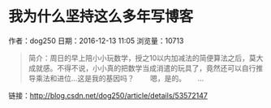 # 我为什么坚持这么多年写博客
作者：dog250
日期：2016-12-13 11:05
浏览量：10713
> 简介：周日的早上陪小小玩数学，授之10以内加减法的简便算法之后，莫大成就感。不得不说，小小真的把数学当成消遣的玩具了，竟然还可以自行推导乘法和进位...这是我的基因吗？        嗯，是的。      ...

 链接：http://blog.csdn.net/dog250/article/details/53572147
